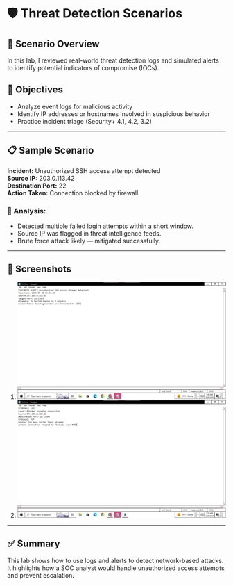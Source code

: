 # 🛡️ Threat Detection Scenarios

## 🧠 Scenario Overview

In this lab, I reviewed real-world threat detection logs and simulated alerts to identify potential indicators of compromise (IOCs).

## 🧪 Objectives

- Analyze event logs for malicious activity  
- Identify IP addresses or hostnames involved in suspicious behavior  
- Practice incident triage (Security+ 4.1, 4.2, 3.2)

---

## 📋 Sample Scenario

**Incident:** Unauthorized SSH access attempt detected  
**Source IP:** 203.0.113.42  
**Destination Port:** 22  
**Action Taken:** Connection blocked by firewall


### 🧠 Analysis:

- Detected multiple failed login attempts within a short window.  
- Source IP was flagged in threat intelligence feeds.  
- Brute force attack likely — mitigated successfully.

---

## 📸 Screenshots

1. ![Simulated Terminal](https://github.com/SindiswaFezile/Cybersecurity-Portfolio-/blob/main/ssh-alert.png)
2. ![Brute-force Alertt](https://github.com/SindiswaFezile/Cybersecurity-Portfolio-/blob/main/firewall-block.png)

---

## ✅ Summary

This lab shows how to use logs and alerts to detect network-based attacks. It highlights how a SOC analyst would handle unauthorized access attempts and prevent escalation.
